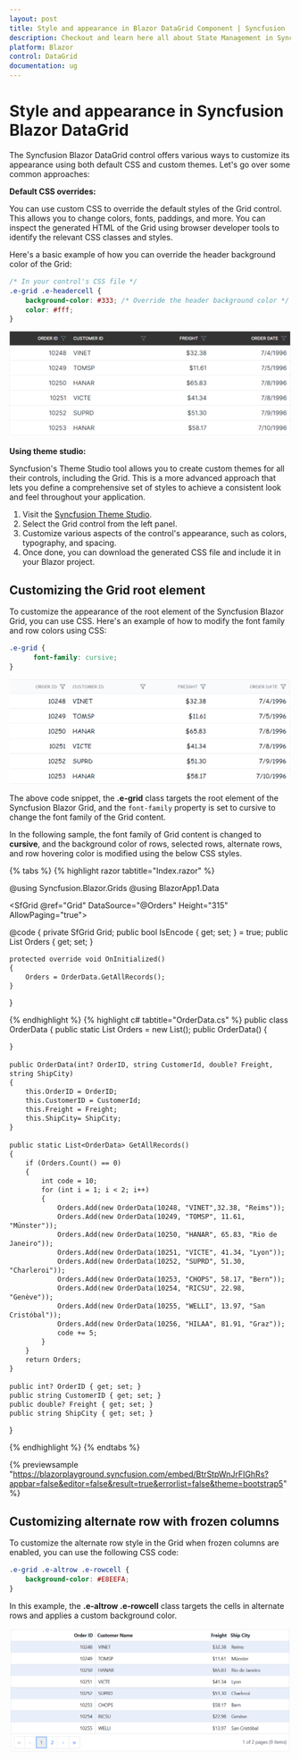 ```yaml
---
layout: post
title: Style and appearance in Blazor DataGrid Component | Syncfusion
description: Checkout and learn here all about State Management in Syncfusion Blazor DataGrid component and more.
platform: Blazor
control: DataGrid
documentation: ug
---
```


# Style and appearance in Syncfusion Blazor DataGrid

The Syncfusion Blazor DataGrid control offers various ways to customize its appearance using both default CSS and custom themes. Let's go over some common approaches:

**Default CSS overrides:**

You can use custom CSS to override the default styles of the Grid control. This allows you to change colors, fonts, paddings, and more. You can inspect the generated HTML of the Grid using browser developer tools to identify the relevant CSS classes and styles.

Here's a basic example of how you can override the header background color of the Grid:

```css
/* In your control's CSS file */
.e-grid .e-headercell {
    background-color: #333; /* Override the header background color */
    color: #fff;
}
```

![Change header background](../images/style-and-appearance/header-background.png)

**Using theme studio:**

Syncfusion's Theme Studio tool allows you to create custom themes for all their controls, including the Grid. This is a more advanced approach that lets you define a comprehensive set of styles to achieve a consistent look and feel throughout your application.

1. Visit the [Syncfusion Theme Studio](https://ej2.syncfusion.com/themestudio/?theme=material).
2. Select the Grid control from the left panel.
3. Customize various aspects of the control's appearance, such as colors, typography, and spacing.
4. Once done, you can download the generated CSS file and include it in your Blazor project.

## Customizing the Grid root element

To customize the appearance of the root element of the Syncfusion Blazor Grid, you can use CSS. Here's an example of how to modify the font family and row colors using CSS:

```css
.e-grid {
      font-family: cursive;
}

```

![Grid root element](../images/style-and-appearance/style-font-family.png)

The above code snippet, the **.e-grid** class targets the root element of the Syncfusion Blazor Grid, and the `font-family` property is set to cursive to change the font family of the Grid content.

In the following sample, the font family of Grid content is changed to **cursive**, and the background color of rows, selected rows, alternate rows, and row hovering color is modified using the below CSS styles.

{% tabs %}
{% highlight razor tabtitle="Index.razor" %}

@using Syncfusion.Blazor.Grids
@using BlazorApp1.Data

<SfGrid @ref="Grid" DataSource="@Orders" Height="315" AllowPaging="true">
   <GridSelectionSettings Type="SelectionType.Multiple"></GridSelectionSettings>
    <GridPageSettings PageSize="8"></GridPageSettings>
    <GridColumns>
        <GridColumn Field=@nameof(OrderData.OrderID) HeaderText="Order ID" TextAlign="TextAlign.Right" Width="140"></GridColumn>
        <GridColumn Field=@nameof(OrderData.CustomerID) HeaderText="Customer Name" Width="120"></GridColumn>
        <GridColumn Field=@nameof(OrderData.Freight) HeaderText="Freight" Format="C2" TextAlign="TextAlign.Right" Width="100"></GridColumn>
        <GridColumn Field=@nameof(OrderData.ShipCity) HeaderText="Ship City" Width="100"></GridColumn>
    </GridColumns>
</SfGrid>

<style>

    .e-grid {
        font-family: cursive;
    }

    .e-grid .e-row:hover .e-rowcell {
        background-color: rgb(204, 229, 255) !important;
    }

    .e-grid .e-rowcell.e-selectionbackground {
        background-color: rgb(230, 230, 250);
     }

    .e-grid .e-row.e-altrow {
        background-color: rgb(150, 212, 212);
     }

    .e-grid .e-row {
        background-color: rgb(180, 180, 180);
    }
    
</style>

@code {
    private SfGrid<OrderData> Grid;
    public bool IsEncode { get; set; } = true;
    public List<OrderData> Orders { get; set; }

    protected override void OnInitialized()
    {
        Orders = OrderData.GetAllRecords();
    }
}

{% endhighlight %}
{% highlight c# tabtitle="OrderData.cs" %}
public class OrderData
{
    public static List<OrderData> Orders = new List<OrderData>();
    public OrderData()
    {

    }

    public OrderData(int? OrderID, string CustomerId, double? Freight, string ShipCity)
    {
        this.OrderID = OrderID;
        this.CustomerID = CustomerId;
        this.Freight = Freight;
        this.ShipCity= ShipCity;
    }

    public static List<OrderData> GetAllRecords()
    {
        if (Orders.Count() == 0)
        {
            int code = 10;
            for (int i = 1; i < 2; i++)
            {
                Orders.Add(new OrderData(10248, "VINET",32.38, "Reims"));
                Orders.Add(new OrderData(10249, "TOMSP", 11.61, "Münster"));
                Orders.Add(new OrderData(10250, "HANAR", 65.83, "Rio de Janeiro"));
                Orders.Add(new OrderData(10251, "VICTE", 41.34, "Lyon"));
                Orders.Add(new OrderData(10252, "SUPRD", 51.30, "Charleroi"));
                Orders.Add(new OrderData(10253, "CHOPS", 58.17, "Bern"));
                Orders.Add(new OrderData(10254, "RICSU", 22.98, "Genève"));
                Orders.Add(new OrderData(10255, "WELLI", 13.97, "San Cristóbal"));
                Orders.Add(new OrderData(10256, "HILAA", 81.91, "Graz"));
                code += 5;
            }
        }
        return Orders;
    }

    public int? OrderID { get; set; }
    public string CustomerID { get; set; }
    public double? Freight { get; set; }
    public string ShipCity { get; set; }
}
 
{% endhighlight %}
{% endtabs %}

{% previewsample "https://blazorplayground.syncfusion.com/embed/BtrStpWnJrFIGhRs?appbar=false&editor=false&result=true&errorlist=false&theme=bootstrap5" %}

## Customizing alternate row with frozen columns

To customize the alternate row style in the Grid when frozen columns are enabled, you can use the following CSS code:


```css
.e-grid .e-altrow .e-rowcell {
    background-color: #E8EEFA;
}

```

In this example, the **.e-altrow .e-rowcell** class targets the cells in alternate rows and applies a custom background color. 

![Grid root element](../images/style-and-appearance/style-frozon.png)